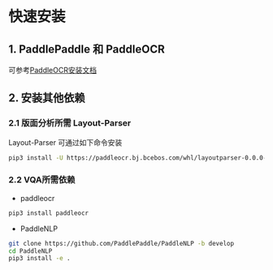 # 快速安装

## 1. PaddlePaddle 和 PaddleOCR

可参考[PaddleOCR安装文档](../../doc/doc_ch/installation.md)

## 2. 安装其他依赖

### 2.1 版面分析所需  Layout-Parser

Layout-Parser 可通过如下命令安装

```bash
pip3 install -U https://paddleocr.bj.bcebos.com/whl/layoutparser-0.0.0-py3-none-any.whl
```
### 2.2  VQA所需依赖
* paddleocr

```bash
pip3 install paddleocr
```

* PaddleNLP
```bash
git clone https://github.com/PaddlePaddle/PaddleNLP -b develop
cd PaddleNLP
pip3 install -e .
```
